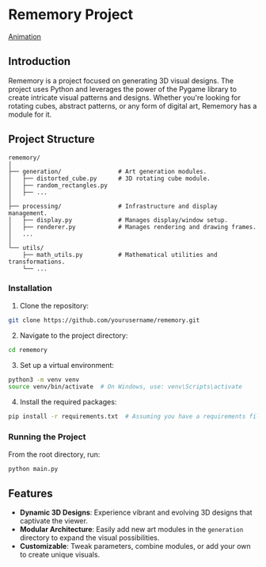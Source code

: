 # Rememory Project

[Animation](rememory.gif)

## Introduction

Rememory is a project focused on generating 3D visual designs. The project uses Python and leverages the power of the Pygame library to create intricate visual patterns and designs. Whether you're looking for rotating cubes, abstract patterns, or any form of digital art, Rememory has a module for it.

## Project Structure

```
rememory/
│
├── generation/                # Art generation modules.
│   ├── distorted_cube.py      # 3D rotating cube module.
│   ├── random_rectangles.py
│   ├── ...
│
├── processing/                # Infrastructure and display management.
│   ├── display.py             # Manages display/window setup.
│   ├── renderer.py            # Manages rendering and drawing frames.
│   ...
│
└── utils/
    ├── math_utils.py          # Mathematical utilities and transformations.
    └── ...
```

### Installation

1. Clone the repository:
```bash
git clone https://github.com/yourusername/rememory.git
```

2. Navigate to the project directory:
```bash
cd rememory
```

3. Set up a virtual environment:
```bash
python3 -m venv venv
source venv/bin/activate  # On Windows, use: venv\Scripts\activate
```

4. Install the required packages:
```bash
pip install -r requirements.txt  # Assuming you have a requirements file.
```

### Running the Project

From the root directory, run:
```bash
python main.py
```

## Features

- **Dynamic 3D Designs**: Experience vibrant and evolving 3D designs that captivate the viewer.
- **Modular Architecture**: Easily add new art modules in the `generation` directory to expand the visual possibilities.
- **Customizable**: Tweak parameters, combine modules, or add your own to create unique visuals.
